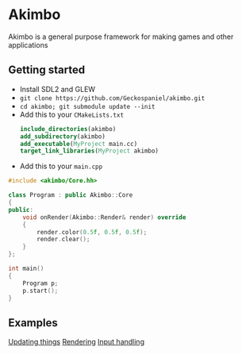 # Akimbo

Akimbo is a general purpose framework for making games and other applications

## Getting started

- Install SDL2 and GLEW
- `git clone https://github.com/Geckospaniel/akimbo.git`
- `cd akimbo; git submodule update --init`
- Add this to your `CMakeLists.txt`
	```cmake
	include_directories(akimbo)
	add_subdirectory(akimbo)
	add_executable(MyProject main.cc)
	target_link_libraries(MyProject akimbo)
	```
- Add this to your `main.cpp`
```cpp
#include <akimbo/Core.hh>

class Program : public Akimbo::Core
{
public:
	void onRender(Akimbo::Render& render) override
	{
		render.color(0.5f, 0.5f, 0.5f);
		render.clear();
	}
};

int main()
{
	Program p;
	p.start();
}
```
## Examples

[Updating things](./examples/update.md)
[Rendering](./examples/render.md)
[Input handling](./examples/input.md)
